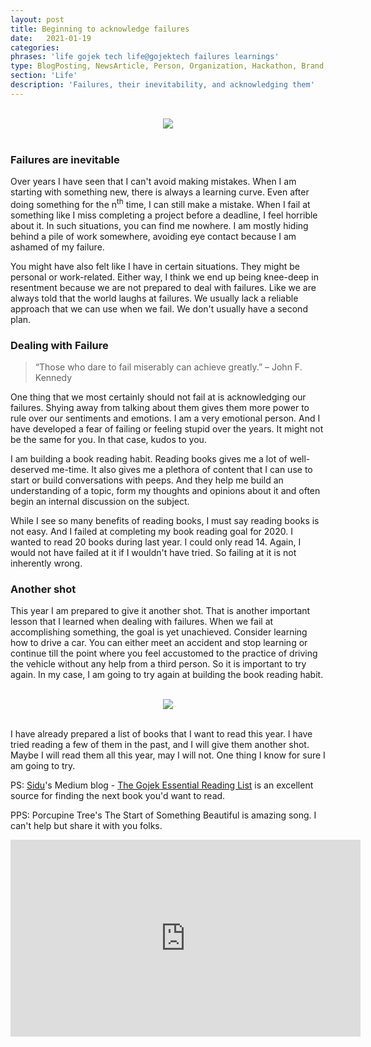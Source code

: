 ```yaml
---
layout: post
title: Beginning to acknowledge failures
date:   2021-01-19
categories:
phrases: 'life gojek tech life@gojektech failures learnings'
type: BlogPosting, NewsArticle, Person, Organization, Hackathon, Brand, Atlas, Guide, Failures, Learnings
section: 'Life'
description: 'Failures, their inevitability, and acknowledging them'
---
```


<br>
<div style="text-align:center">
<img src="you-failure.gif" />
</div>
<br>

### Failures are inevitable

Over years I have seen that I can't avoid making mistakes. When I am starting with something new, there is always a learning curve. Even after doing something for the n<sup>th</sup> time, I can still make a mistake. When I fail at something like I miss completing a project before a deadline, I feel horrible about it. In such situations, you can find me nowhere. I am mostly hiding behind a pile of work somewhere, avoiding eye contact because I am ashamed of my failure.

You might have also felt like I have in certain situations. They might be personal or work-related. Either way, I think we end up being knee-deep in resentment because we are not prepared to deal with failures. Like we are always told that the world laughs at failures. We usually lack a reliable approach that we can use when we fail. We don't usually have a second plan.

### Dealing with Failure

> “Those who dare to fail miserably can achieve greatly.” – John F. Kennedy

One thing that we most certainly should not fail at is acknowledging our failures. Shying away from talking about them gives them more power to rule over our sentiments and emotions. I am a very emotional person. And I have developed a fear of failing or feeling stupid over the years. It might not be the same for you. In that case, kudos to you.

I am building a book reading habit. Reading books gives me a lot of well-deserved me-time. It also gives me a plethora of content that I can use to start or build conversations with peeps. And they help me build an understanding of a topic, form my thoughts and opinions about it and often begin an internal discussion on the subject.

While I see so many benefits of reading books, I must say reading books is not easy. And I failed at completing my book reading goal for 2020. I wanted to read 20 books during last year. I could only read 14. Again, I would not have failed at it if I wouldn't have tried. So failing at it is not inherently wrong.

### Another shot

This year I am prepared to give it another shot. That is another important lesson that I learned when dealing with failures. When we fail at accomplishing something, the goal is yet unachieved. Consider learning how to drive a car. You can either meet an accident and stop learning or continue till the point where you feel accustomed to the practice of driving the vehicle without any help from a third person. So it is important to try again. In my case, I am going to try again at building the book reading habit.

<br>
<div style="text-align:center">
<img src="another-shot.gif" />
</div>
<br>

I have already prepared a list of books that I want to read this year. I have tried reading a few of them in the past, and I will give them another shot. Maybe I will read them all this year, may I will not. One thing I know for sure I am going to try.

PS: [Sidu](https://twitter.com/ponnappa)'s Medium blog - [The Gojek Essential Reading List](https://blog.gojekengineering.com/the-go-jek-reading-list-1088712ccc14) is an excellent source for finding the next book you'd want to read.

PPS: Porcupine Tree's The Start of Something Beautiful is amazing song. I can't help but share it with you folks.

<div style="text-align:center">
<iframe width="560" height="315" src="https://www.youtube.com/embed/pitwR8jPd_M" frameborder="0" allow="accelerometer; autoplay; clipboard-write; encrypted-media; gyroscope; picture-in-picture" allowfullscreen></iframe>
</div>
